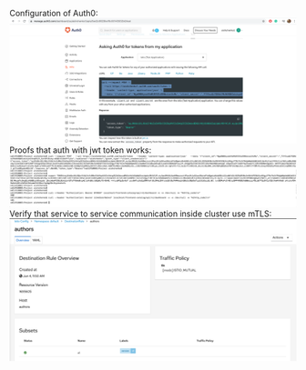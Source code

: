 Configuration of Auth0:
![Image description | width=100](Screen%20Shot%202020-06-04%20at%201.13.13%20PM.png)
Proofs that auth with jwt token works:
![Image description | width=100](Screen%20Shot%202020-06-04%20at%201.34.41%20PM.png)
Verify that service to service communication inside cluster use mTLS:
![Image description | width=100](Screen%20Shot%202020-06-04%20at%201.35.43%20PM.png)
